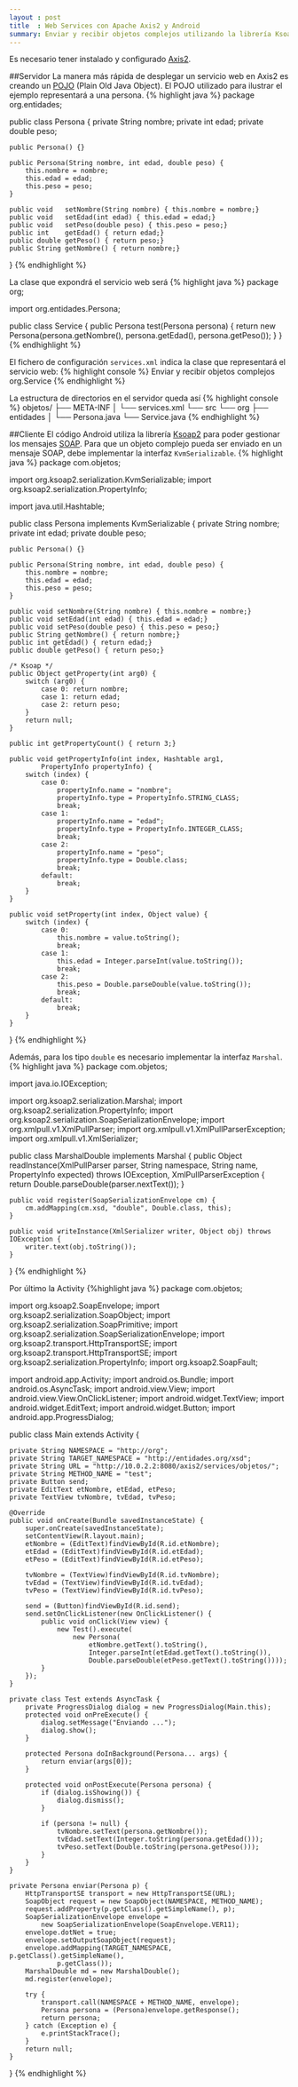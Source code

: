 ```yaml
---
layout : post
title  : Web Services con Apache Axis2 y Android
summary: Enviar y recibir objetos complejos utilizando la librería Ksoap2.
---
```


Es necesario tener instalado y configurado [Axis2].

##Servidor
La manera más rápida de desplegar un servicio web en Axis2 es creando un
[POJO] (Plain Old Java Object). El POJO utilizado para ilustrar el ejemplo 
representará a una persona.
{% highlight java %}
package org.entidades;

public class Persona {
    private String nombre;
    private int edad;
    private double peso;

    public Persona() {}

    public Persona(String nombre, int edad, double peso) {
        this.nombre = nombre;
        this.edad = edad;
        this.peso = peso;
    }

    public void   setNombre(String nombre) { this.nombre = nombre;}
    public void   setEdad(int edad) { this.edad = edad;}
    public void   setPeso(double peso) { this.peso = peso;}
    public int    getEdad() { return edad;}
    public double getPeso() { return peso;}
    public String getNombre() { return nombre;}
}
{% endhighlight %}

La clase que expondrá el servicio web será
{% highlight java %}
package org;

import org.entidades.Persona;

public class Service {
    public Persona test(Persona persona) {
        return new Persona(persona.getNombre(), persona.getEdad(), persona.getPeso());
    }
}
{% endhighlight %}

El fichero de configuración `services.xml` indica la clase que representará el servicio web:
{% highlight console %}
<service name="objetos" scope="application">
    <description>Enviar y recibir objetos complejos</description>
    <parameter name="ServiceClass">org.Service</parameter>
    <messageReceivers>
        <messageReceiver
            mep="http://www.w3.org/2004/08/wsdl/in-only"
            class="org.apache.axis2.rpc.receivers.RPCInOnlyMessageReceiver"/>
        <messageReceiver
            mep="http://www.w3.org/2004/08/wsdl/in-out"
            class="org.apache.axis2.rpc.receivers.RPCMessageReceiver"/>
    </messageReceivers>
</service>
{% endhighlight %}

La estructura de directorios en el servidor queda así
{% highlight console %}
objetos/
├── META-INF
│   └── services.xml
└── src
    └── org
        ├── entidades
        │   └── Persona.java
        └── Service.java
{% endhighlight %}

##Cliente
El código Android utiliza la librería [Ksoap2] para poder gestionar los mensajes 
[SOAP]. Para que un objeto complejo pueda ser enviado en un mensaje SOAP, debe
implementar la interfaz `KvmSerializable`.
{% highlight java %}
package com.objetos;

import org.ksoap2.serialization.KvmSerializable;
import org.ksoap2.serialization.PropertyInfo;

import java.util.Hashtable;

public class Persona implements KvmSerializable {
    private String nombre;
    private int edad;
    private double peso;

    public Persona() {}

    public Persona(String nombre, int edad, double peso) {
        this.nombre = nombre;
        this.edad = edad;
        this.peso = peso;
    }

    public void setNombre(String nombre) { this.nombre = nombre;}
    public void setEdad(int edad) { this.edad = edad;}
    public void setPeso(double peso) { this.peso = peso;}
    public String getNombre() { return nombre;}
    public int getEdad() { return edad;}
    public double getPeso() { return peso;}

    /* Ksoap */
    public Object getProperty(int arg0) {
        switch (arg0) {
            case 0: return nombre;
            case 1: return edad;
            case 2: return peso;
        }
        return null;
    }

    public int getPropertyCount() { return 3;}

    public void getPropertyInfo(int index, Hashtable arg1,
            PropertyInfo propertyInfo) {
        switch (index) {
            case 0:
                propertyInfo.name = "nombre";
                propertyInfo.type = PropertyInfo.STRING_CLASS;
                break;
            case 1:
                propertyInfo.name = "edad";
                propertyInfo.type = PropertyInfo.INTEGER_CLASS;
                break;
            case 2:
                propertyInfo.name = "peso";
                propertyInfo.type = Double.class;
                break;
            default:
                break;
        }
    }

    public void setProperty(int index, Object value) {
        switch (index) {
            case 0:
                this.nombre = value.toString();
                break;
            case 1:
                this.edad = Integer.parseInt(value.toString());
                break;
            case 2:
                this.peso = Double.parseDouble(value.toString());
                break;
            default:
                break;
        }
    }
}
{% endhighlight %}

Además, para los tipo `double` es necesario implementar la interfaz `Marshal`.
{% highlight java %}
package com.objetos;

import java.io.IOException;

import org.ksoap2.serialization.Marshal;
import org.ksoap2.serialization.PropertyInfo;
import org.ksoap2.serialization.SoapSerializationEnvelope;
import org.xmlpull.v1.XmlPullParser;
import org.xmlpull.v1.XmlPullParserException;
import org.xmlpull.v1.XmlSerializer;

public class MarshalDouble implements Marshal {
    public Object readInstance(XmlPullParser parser, String namespace, String name,
            PropertyInfo expected) throws IOException, XmlPullParserException {
        return Double.parseDouble(parser.nextText());
    }

    public void register(SoapSerializationEnvelope cm) {
        cm.addMapping(cm.xsd, "double", Double.class, this);
    }

    public void writeInstance(XmlSerializer writer, Object obj) throws IOException {
        writer.text(obj.toString());
    }
}
{% endhighlight %}

Por último la Activity
{%highlight java %}
package com.objetos;

import org.ksoap2.SoapEnvelope;
import org.ksoap2.serialization.SoapObject;
import org.ksoap2.serialization.SoapPrimitive;
import org.ksoap2.serialization.SoapSerializationEnvelope;
import org.ksoap2.transport.HttpTransportSE;
import org.ksoap2.transport.HttpTransportSE;
import org.ksoap2.serialization.PropertyInfo;
import org.ksoap2.SoapFault;

import android.app.Activity;
import android.os.Bundle;
import android.os.AsyncTask;
import android.view.View;
import android.view.View.OnClickListener;
import android.widget.TextView;
import android.widget.EditText;
import android.widget.Button;
import android.app.ProgressDialog;

public class Main extends Activity {

    private String NAMESPACE = "http://org";
    private String TARGET_NAMESPACE = "http://entidades.org/xsd";
    private String URL = "http://10.0.2.2:8080/axis2/services/objetos/";
    private String METHOD_NAME = "test";
    private Button send;
    private EditText etNombre, etEdad, etPeso;
    private TextView tvNombre, tvEdad, tvPeso;
    
    @Override
    public void onCreate(Bundle savedInstanceState) {
        super.onCreate(savedInstanceState);
        setContentView(R.layout.main);
        etNombre = (EditText)findViewById(R.id.etNombre);
        etEdad = (EditText)findViewById(R.id.etEdad);
        etPeso = (EditText)findViewById(R.id.etPeso);

        tvNombre = (TextView)findViewById(R.id.tvNombre);
        tvEdad = (TextView)findViewById(R.id.tvEdad);
        tvPeso = (TextView)findViewById(R.id.tvPeso);

        send = (Button)findViewById(R.id.send);
        send.setOnClickListener(new OnClickListener() {
            public void onClick(View view) {
                new Test().execute(
                    new Persona(
                        etNombre.getText().toString(),
                        Integer.parseInt(etEdad.getText().toString()),
                        Double.parseDouble(etPeso.getText().toString())));
            }
        });
    }

    private class Test extends AsyncTask {
        private ProgressDialog dialog = new ProgressDialog(Main.this);
        protected void onPreExecute() {
            dialog.setMessage("Enviando ...");
            dialog.show();
        }

        protected Persona doInBackground(Persona... args) {
            return enviar(args[0]);
        }

        protected void onPostExecute(Persona persona) {
            if (dialog.isShowing()) {
                dialog.dismiss();
            }

            if (persona != null) {
                tvNombre.setText(persona.getNombre());
                tvEdad.setText(Integer.toString(persona.getEdad()));
                tvPeso.setText(Double.toString(persona.getPeso()));
            }
        }
    }

    private Persona enviar(Persona p) {
        HttpTransportSE transport = new HttpTransportSE(URL);
        SoapObject request = new SoapObject(NAMESPACE, METHOD_NAME);
        request.addProperty(p.getClass().getSimpleName(), p);
        SoapSerializationEnvelope envelope = 
            new SoapSerializationEnvelope(SoapEnvelope.VER11);
        envelope.dotNet = true;
        envelope.setOutputSoapObject(request);
        envelope.addMapping(TARGET_NAMESPACE, p.getClass().getSimpleName(),
                p.getClass());
        MarshalDouble md = new MarshalDouble();
        md.register(envelope);

        try {
            transport.call(NAMESPACE + METHOD_NAME, envelope);
            Persona persona = (Persona)envelope.getResponse();
            return persona;
        } catch (Exception e) {
            e.printStackTrace();
        }
        return null;
    }
}
{% endhighlight %}

[Axis2]: http://axis.apache.org/axis2/java/core/ 
[POJO]: http://axis.apache.org/axis2/java/core/docs/pojoguide.html 
[Ksoap2]: http://code.google.com/p/ksoap2-android/ 
[SOAP]: http://en.wikipedia.org/wiki/SOAP 
